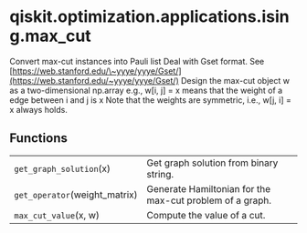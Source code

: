 <span id="qiskit-optimization-applications-ising-max-cut" />

# qiskit.optimization.applications.ising.max\_cut

Convert max-cut instances into Pauli list Deal with Gset format. See [https://web.stanford.edu/\~yyye/yyye/Gset/](https://web.stanford.edu/~yyye/yyye/Gset/) Design the max-cut object w as a two-dimensional np.array e.g., w\[i, j] = x means that the weight of a edge between i and j is x Note that the weights are symmetric, i.e., w\[j, i] = x always holds.

## Functions

|                                |                                                          |
| ------------------------------ | -------------------------------------------------------- |
| `get_graph_solution`(x)        | Get graph solution from binary string.                   |
| `get_operator`(weight\_matrix) | Generate Hamiltonian for the max-cut problem of a graph. |
| `max_cut_value`(x, w)          | Compute the value of a cut.                              |
